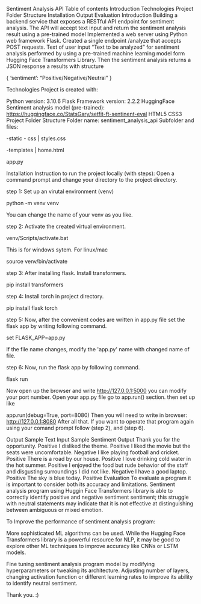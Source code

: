 Sentiment Analysis API
Table of contents
Introduction
Technologies
Project Folder Structure
Installation
Output
Evaluation
Introduction
Building a backend service that exposes a RESTful API endpoint for sentiment analysis. The API will accept text input and return the sentiment analysis result using a pre-trained model Implemented a web server using Python web framework Flask. Created a single endpoint /analyze that accepts POST requests. Text of user input “Text to be analyzed” for sentiment analysis performed by using a pre-trained machine learning model form Hugging Face Transformers Library. Then the sentiment analysis returns a JSON response a results with structure

{ ‘sentiment’: “Positive/Negative/Neutral” }

Technologies
Project is created with:

Python version: 3.10.6
Flask Framework version: 2.2.2
HuggingFace Sentiment analysis model (pre-trained): https://huggingface.co/StatsGary/setfit-ft-sentinent-eval
HTML5
CSS3
Project Folder Structure
Folder name: sentiment_analysis_api Subfolder and files:

-static - css | styles.css

-templates | home.html

app.py

Installation
Instruction to run the project locally (with steps):
Open a command prompt and change your directory to the project directory.

step 1:
Set up an virutal environment (venv)

python -m venv venv

You can change the name of your venv as you like.

step 2:
Activate the created virtual environment.

venv/Scripts/activate.bat

This is for windows sytem. For linux/mac

source venv/bin/activate

step 3:
After installing flask. Install transformers.

pip install transformers

step 4:
Install torch in project directory.

pip install flask torch

step 5:
Now, after the convenient codes are written in app.py file set the flask app by writing following command.

set FLASK_APP=app.py

If the file name changes, modify the 'app.py' name with changed name of file.

step 6:
Now, run the flask app by following command.

flask run

Now open up the browser and write http://127.0.0.1:5000 you can modify your port number. Open your app.py file go to app.run() section. then set up like

app.run(debug=True, port=8080) Then you will need to write in browser: http://127.0.0.1:8080
After all that. If you want to operate that program again using your comand prompt follow (step 2), and (step 6).

Output
Sample Text Input	Sample Sentiment Output
Thank you for the opportunity.	Positive
I disliked the theme.	Positive
I liked the movie but the seats were uncomfortable.	Negative
I like playing football and cricket.	Positive
There is a road by our house.	Positive
I love drinking cold water in the hot summer.	Positive
I enjoyed the food but rude behavior of the staff and disgusting surroundings I did not like.	Negative
I have a good laptop.	Positive
The sky is blue today.	Positive
Evaluation
To evaluate a program it is important to consider both its accuracy and limitations. Sentiment analysis program using Huggin Face Transformers library is able to correctly identify positive and negative sentiment sentiment; this struggle with neutral statements may indicate that it is not effective at distinguishing between ambiguous or mixed emotion.

To Improve the performance of sentiment analysis program:

More sophisticated ML algorithms can be used. While the Hugging Face Transformers library is a powerful resource for NLP, it may be good to explore other ML techniques to improve accuracy like CNNs or LSTM models.

Fine tuning sentiment analysis program model by modifying hyperparameters or tweaking its architecture. Adjusting number of layers, changing activation function or different learning rates to improve its ability to identify neutral sentiment.

Thank you. :)
